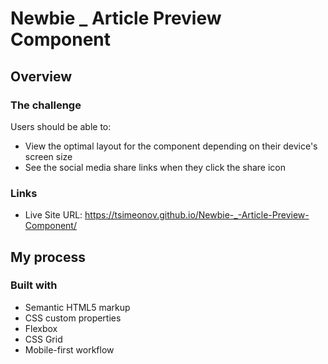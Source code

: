 # Newbie \_ Article Preview Component

## Overview

### The challenge

Users should be able to:

- View the optimal layout for the component depending on their device's screen size
- See the social media share links when they click the share icon

### Links

- Live Site URL: https://tsimeonov.github.io/Newbie-_-Article-Preview-Component/

## My process

### Built with

- Semantic HTML5 markup
- CSS custom properties
- Flexbox
- CSS Grid
- Mobile-first workflow
